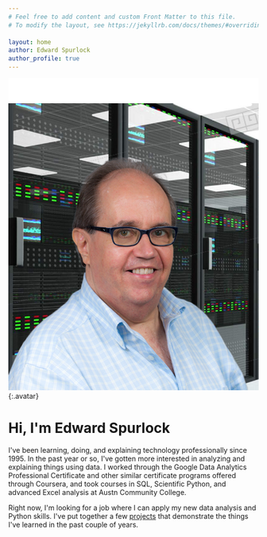 ```yaml
---
# Feel free to add content and custom Front Matter to this file.
# To modify the layout, see https://jekyllrb.com/docs/themes/#overriding-theme-defaults

layout: home
author: Edward Spurlock
author_profile: true
---
```

![Edward Spurlock](/assets/images/with_server.png){:.avatar}
# Hi, I'm Edward Spurlock
 I've been learning, doing, and explaining technology professionally since 1995. In the past year or so, I've gotten more interested in analyzing and explaining things using data. I worked through the Google Data Analytics Professional Certificate and other similar certificate programs offered through Coursera, and took courses in SQL, Scientific Python, and advanced Excel analysis at Austn Community College.

 Right now, I'm looking for a job where I can apply my new data analysis and Python skills. I've put together a few [projects](/projects) that demonstrate the things I've learned in the past couple of years.

